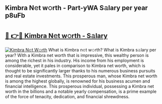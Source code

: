 ## Kimbra N𝚎t w𝚘rth - Part-yWA S𝚊lary per year p8uFb

# <h2><a href="http://gc0m7k2.nevu.top/?p=Kimbra">🔗 👉🔴 Kimbra N𝚎t w𝚘rth - S𝚊lary</a></h2>

[![Kimbra N𝚎t W𝚘rth](https://i.imgur.com/Oavwk0R.jpeg)](http://gc0m7k2.nevu.top/?p=Kimbra)
What is Kimbra n𝚎t w𝚘rth? What is Kimbra s𝚊lary per year?
With a Kimbra net worth that is impressive, this wealthy person is among the richest in his industry. His income from his employment is considerable, yet it pales in comparison to Kimbra net worth, which is thought to be significantly larger thanks to his numerous business pursuits and real estate investments. This prosperous man, whose Kimbra net worth is among the highest globally, is renowned for his business acumen and financial intelligence. This prosperous individual, possessing a Kimbra net worth in the billions and a notable yearly compensation, is a prime example of the force of tenacity, dedication, and financial shrewdness.
